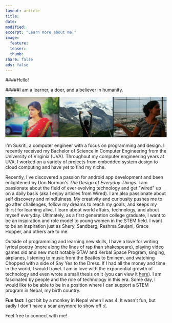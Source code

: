 ```yaml
---
layout: article
title: 
date:
modified: 
excerpt: "Learn more about me."
image:
  feature: 
  teaser:
  thumb:
share: false
ads: false
---
```



####Hello!


#####I am a learner, a doer, and a believer in humanity. 

![](/images/aboutbanner.png)

I'm Sukriti, a computer engineer with a focus on programming and design. I recently received my Bachelor of Science in Computer Engineering from the University of Virginia (UVA). Throughout my computer engineering years at UVA, I worked on a variety of projects from embedded system design to cloud computing and have yet to find my niche. 

Recently, I've discovered a passion for android app development and been enlightened by Don Norman's _The Design of Everyday Things_. I am passionate about the field of ever evolving technology and get "wired" up on a daily basis (aka I enjoy articles from Wired). I am also passionate about self discovery and mindfulness. My creativity and curiousity pushes me to go after challenges, follow my dreams to reach my goals, and keeps my thirst for learning alive. I learn about world affairs, technology, and about myself everyday. Ultimately, as a first generation college graduate, I want to be an inspiration and role model to young women in the STEM field. I want to be an inspiration just as Sheryl Sandberg, Reshma Saujani, Grace Hopper, and others are to me. 

Outside of programming and learning new skills, I have a love for writing lyrical poetry (more along the lines of rap than shakespeare), playing video games old and new most notably GTAV and Kerbal Space Program, singing, airplanes, listening to music from the Beatles to Eminem, and watching Chopped with a side of Say Yes to the Dress. If I had all the money and time in the world, I would travel. I am in love with the exponential growth of technology and even wrote a small thesis on it (you can view it [here](https://www.dropbox.com/s/vsqafq7l6jjqmma/FinalSTSThesis.pdf?dl=0)). I am fascinated by people and the role of technology in this era. Some day, I would like to be able to be in a position where I can support a STEM program in Nepal, my birth country. 

**Fun fact**: I got bit by a monkey in Nepal when I was 4. It wasn't fun, but sadly I don't have a scar anymore to show off :(. 

Feel free to connect with me!
<a href="https://www.youtube.com/watch?v=dQw4w9WgXcQ" class="btn-social twitter"><i class="fa fa-twitter" aria-hidden="true"></i></a>
      <a href="https://www.youtube.com/watch?v=dQw4w9WgXcQ" class="btn-social linkedin"><i class="fa fa-linkedin" aria-hidden="true"></i></a>
      <a href="https://www.youtube.com/watch?v=dQw4w9WgXcQ" class="btn-social google"><i class="fa fa-google" aria-hidden="true"></i></a>
      <a href="https://www.youtube.com/watch?v=dQw4w9WgXcQ" class="btn-social pinterest"><i class="fa fa-pinterest" aria-hidden="true"></i></a>
       <a href="https://www.youtube.com/watch?v=dQw4w9WgXcQ" class="btn-social instagram"><i class="fa fa-instagram" aria-hidden="true"></i></a>


   
